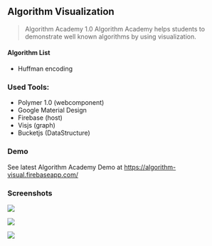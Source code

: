 
## Algorithm Visualization

> Algorithm Academy 1.0
Algorithm Academy helps students to demonstrate well known algorithms by using visualization.
#### Algorithm List
* Huffman encoding


### Used Tools:
* Polymer 1.0 (webcomponent)
* Google Material Design
* Firebase (host)
* Visjs (graph)
* Bucketjs (DataStructure)

### Demo
See latest Algorithm Academy Demo at https://algorithm-visual.firebaseapp.com/

### Screenshots

![](https://lh3.googleusercontent.com/WylraiP9Oh6xD1Wc2diGnyUi3LU6-_Szan1IhOZHNrY1LG8ILeeBH_T1C3iMGs-feg61oH5jPtJnN2kaBrDeCdFdKn9oP-EUJeAQpxtAMRQQAFAeo9ASs_LhKGmnuh-1kWQmCvBorC6sZkDaYQ7yE5HdUi1alYZgtruH050UsS41n9VNnFVyT7De_hylxMcbjURkKItUZKSdDmCNQCmdbUuhrimf0l_IVeVI0njFxENAPzgNV0SJNDm6VqhV51VBr6NfRN1DqoIR2G3nK591ZDIpN9H0qoDo-n1uXJTM7nOAlFuA7uoczkYwdBMnycdy6XXIzDxDgMC-L0MvYbQuzOZeHQi2OtMGFMxqc-KEELug46PaZXEN_P41K0sOpMByDS8v4BT_Vyt4LGIkZhp2ShuGQ0AlTlfx1rmnQ27pdoRHVFg2YwUu3uPJBJ_khq4FQrtD2AOL_NspDAe1n8kzbtUE05KqOzjGdYKQX7al4NnG3jdVKu8b07ib4P_A8Q4sSTzMUIIx12cwr9eYna49lg31fuHJKXim53onFvu4t0EjsJ34njD3qJjnz3S9pId9fH4=w1530-h846-no)

![](https://lh3.googleusercontent.com/mnUJOIHD-yUPgKV3rp--ABjJ_bpsGzwuTbVuRBZHkp1qBhcvv9wzTk1OdQsH2K71gpm7ykH1t6wbeDtENGnHL6gPhon1yki5_W0cYg_z0IajYyBkpP9FBxc7GzbmMD6dYhQWuB_uCzu0SftIrvTVoQf8RYWyt8MFI4VBf-USs_4JpgGGx1MKkn0Pz5BdvowfMHNEtLvWSSbGNggg7WAUEul_T345Yn2571n2qbomojlBx53ZUioan8R07Vh2Rt889RvGL5IJdd5bwsRvQ1XW5fjGUa0GuDpJY0KwFmoGB-1s5oMwQrA781yPYlHFwhKvxUkpgEBAfkQ7gASo_Ar9di-GkDKxdoJ4sUhH10Jx2oWidGMGIdrjY6hHwq5Z8D-fzzZFRqXENuSC9Gy5hcvQGJH1n-pIElE5Li0hLMSwZ6w_hbms8GfCVLLIxmUkUKSDxxNrsI0wFo3FWoQRMMnxUq5N-zuS3gNbdco_CleJERcnhyowzpGJ4uTUk1oE3IhMV6qJEh6o9xaRP3GqOii9iTVOCejw6jXP1fejQWESilXLhwqtLabC-cUZ2yocsjn2WbU=w1530-h844-no)

![](https://lh3.googleusercontent.com/V2BJ2ioILQAESDNwJsRdVB1Ajk_xIIWGaISx8BLCxLVKR0tOrMA6JgIiRf9rG7IKQz30TkrzzcQ8Hsxdx6NiZfbzFNLxJ7IcJjF7TUZrSKtUxbhb0_qz9JQLOdkCh0GlUzHQCYSAdlYLkHnhDgQrU7JRM1CzTZdjImM95YCG1V2VRzR3skGvSuwf3l0cU_GpWeh6V1bt3TVsjrElSnxDth-DxAogXni9UPzvW6QRWB_7Buvl18k0zOm-gh5m0oKoquLDxKpEnvOEzNuURVKNGhh4o4rKmUkmv62KsyHCuVe7vDsyl2q2re7shwsLFnMOhe-Jy0zLaN920Ja0Sux8pW5zzC24FILlNkBKLDbKV1A_R_W32So9vhHP3quW4bHckC2K9EbSm5bT4DF-IW3PN10ygRDWZOD_4KcMCWAT_TrdlwE_7HL8JSrqmHAmrI_hmtDtLOkMQu8KuBgALyS1FUo3WdloahiVsdXVjuBm1wRDrpCrhPJZaDKUXHzsviDQ-ufgAROjBse98SKPafJELkvgpfDO8rvGH1WSOJwJlT8gb7f9xPd0Y7Qvt3QhRtAXtrs=w1530-h846-no)


